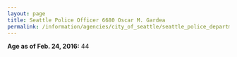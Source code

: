 ```yaml
---
layout: page
title: Seattle Police Officer 6680 Oscar M. Gardea
permalink: /information/agencies/city_of_seattle/seattle_police_department/copbook/6680/
---
```


**Age as of Feb. 24, 2016:** 44
